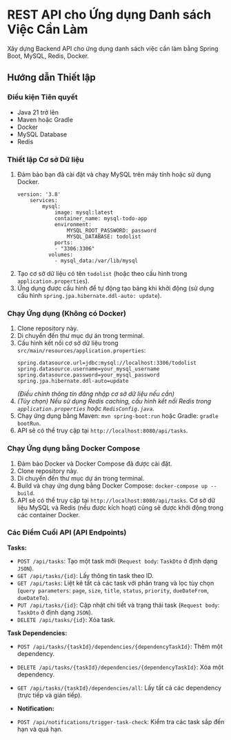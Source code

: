 # REST API cho Ứng dụng Danh sách Việc Cần Làm

Xây dựng Backend API cho ứng dụng danh sách việc cần làm bằng Spring Boot, MySQL, Redis, Docker.

## Hướng dẫn Thiết lập

### Điều kiện Tiên quyết

* Java 21 trở lên
* Maven hoặc Gradle
* Docker
* MySQL Database
* Redis

### Thiết lập Cơ sở Dữ liệu

1.  Đảm bảo bạn đã cài đặt và chạy MySQL trên máy tính hoặc sử dụng Docker.
    ```properties
    version: '3.8'
        services:
            mysql:
                image: mysql:latest
                container_name: mysql-todo-app
                environment:
                    MYSQL_ROOT_PASSWORD: password
                    MYSQL_DATABASE: todolist
                ports:
                - "3306:3306"
              volumes:
                - mysql_data:/var/lib/mysql
    ```
2.  Tạo cơ sở dữ liệu có tên `todolist` (hoặc theo cấu hình trong `application.properties`).
3.  Ứng dụng được cấu hình để tự động tạo bảng khi khởi động (sử dụng cấu hình `spring.jpa.hibernate.ddl-auto: update`).

### Chạy Ứng dụng (Không có Docker)

1.  Clone repository này.
2.  Di chuyển đến thư mục dự án trong terminal.
3.  Cấu hình kết nối cơ sở dữ liệu trong `src/main/resources/application.properties`:
    ```properties
    spring.datasource.url=jdbc:mysql://localhost:3306/todolist
    spring.datasource.username=your_mysql_username
    spring.datasource.password=your_mysql_password
    spring.jpa.hibernate.ddl-auto=update
    ```
    *(Điều chỉnh thông tin đăng nhập cơ sở dữ liệu nếu cần)*
4.  *(Tùy chọn) Nếu sử dụng Redis caching, cấu hình kết nối Redis trong `application.properties` hoặc `RedisConfig.java`.*
5.  Chạy ứng dụng bằng Maven: `mvn spring-boot:run` hoặc Gradle: `gradle bootRun`.
6.  API sẽ có thể truy cập tại `http://localhost:8080/api/tasks`.

### Chạy Ứng dụng bằng Docker Compose

1.  Đảm bảo Docker và Docker Compose đã được cài đặt.
2.  Clone repository này.
3.  Di chuyển đến thư mục dự án trong terminal.
4.  Build và chạy ứng dụng bằng Docker Compose: `docker-compose up --build`.
5.  API sẽ có thể truy cập tại `http://localhost:8080/api/tasks`. Cơ sở dữ liệu MySQL và Redis (nếu được kích hoạt) cũng sẽ được khởi động trong các container Docker.

### Các Điểm Cuối API (API Endpoints)

**Tasks:**

* `POST /api/tasks`: Tạo một task mới (`Request body`: `TaskDto` ở định dạng `JSON`).
* `GET /api/tasks/{id}`: Lấy thông tin task theo ID.
* `GET /api/tasks`: Liệt kê tất cả các task với phân trang và lọc tùy chọn (`query parameters`: `page`, `size`, `title`, `status`, `priority`, `dueDateFrom`, `dueDateTo`).
* `PUT /api/tasks/{id}`: Cập nhật chi tiết và trạng thái task (`Request body`: `TaskDto` ở định dạng `JSON`).
* `DELETE /api/tasks/{id}`: Xóa task.

**Task Dependencies:**

* `POST /api/tasks/{taskId}/dependencies/{dependencyTaskId}`: Thêm một dependency.
* `DELETE /api/tasks/{taskId}/dependencies/{dependencyTaskId}`: Xóa một dependency.
* `GET /api/tasks/{taskId}/dependencies/all`: Lấy tất cả các dependency (trực tiếp và gián tiếp).

* **Notification:**

* `POST /api/notifications/trigger-task-check`: Kiểm tra các task sắp đến hạn và quá hạn.
